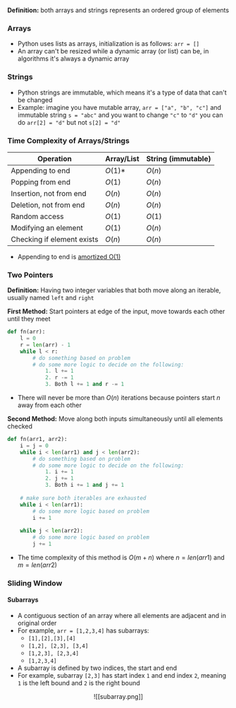 
**Definition:** both arrays and strings represents an ordered group of elements

### Arrays
- Python uses lists as arrays, initialization is as follows: `arr = []`
- An array can't be resized while a dynamic array (or list) can be, in algorithms it's always a dynamic array

### Strings
- Python strings are immutable, which means it's a type of data that can't be changed
- Example: imagine you have mutable array, `arr = ["a", "b", "c"]` and immutable string `s = "abc"` and you want to change `"c"` to `"d"` you can do `arr[2] = "d"` but not `s[2] = "d"`

### Time Complexity of Arrays/Strings

| Operation                  | Array/List | String (immutable) |
| -------------------------- | ---------- | ------------------ |
| Appending to end           | $O(1)$*    | $O(n)$             |
| Popping from end           | $O(1)$     | $O(n)$             |
| Insertion, not from end    | $O(n)$     | $O(n)$             |
| Deletion, not from end     | $O(n)$     | $O(n)$             |
| Random access              | $O(1)$     | $O(1)$             |
| Modifying an element       | $O(1)$     | $O(n)$             |
| Checking if element exists | $O(n)$     | $O(n)$             |
- Appending to end is [amortized O(1)](https://stackoverflow.com/questions/33044883/why-is-the-time-complexity-of-pythons-list-append-method-o1)

### Two Pointers

**Definition:** Having two integer variables that both move along an iterable, usually named `left` and `right`

**First Method:** Start pointers at edge of the input, move towards each other until they meet

```Python
def fn(arr):
	l = 0
	r = len(arr) - 1
	while l < r:
		# do something based on problem
		# do some more logic to decide on the following:
			1. l += 1
			2. r -= 1
			3. Both l += 1 and r -= 1
```
- There will never be more than $O(n)$ iterations because pointers start $n$ away from each other

**Second Method:** Move along both inputs simultaneously until all elements checked

```Python
def fn(arr1, arr2):
	i = j = 0
	while i < len(arr1) and j < len(arr2):
		# do something based on problem
		# do some more logic to decide on the following:
			1. i += 1
			2. j += 1
			3. Both i += 1 and j += 1
	
	# make sure both iterables are exhausted
	while i < len(arr1):
		# do some more logic based on problem
		i += 1
	
	while j < len(arr2):
		# do some more logic based on problem
		j += 1
```
- The time complexity of this method is $O(m+n)$ where $n = len(arr1)$ and $m = len(arr2)$

### Sliding Window

#### Subarrays
- A contiguous section of an array where all elements are adjacent and in original order
- For example, `arr = [1,2,3,4]` has subarrays:
	- `[1],[2],[3],[4]`
	- `[1,2], [2,3], [3,4]`
	- `[1,2,3], [2,3,4]`
	- `[1,2,3,4]`
- A subarray is defined by two indices, the start and end
- For example, subarray `[2,3]` has start index `1` and end index `2`, meaning `1` is the left bound and `2` is the right bound

<div align="center"> ![[subarray.png]] </div>
